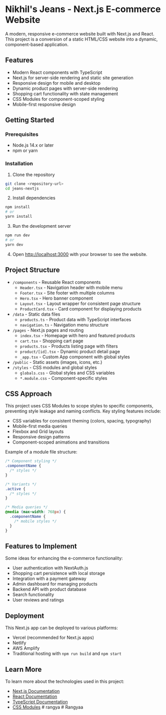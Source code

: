 # Nikhil's Jeans - Next.js E-commerce Website

A modern, responsive e-commerce website built with Next.js and React. This project is a conversion of a static HTML/CSS website into a dynamic, component-based application.

## Features

- Modern React components with TypeScript
- Next.js for server-side rendering and static site generation
- Responsive design for mobile and desktop
- Dynamic product pages with server-side rendering
- Shopping cart functionality with state management
- CSS Modules for component-scoped styling
- Mobile-first responsive design

## Getting Started

### Prerequisites

- Node.js 14.x or later
- npm or yarn

### Installation

1. Clone the repository
```bash
git clone <repository-url>
cd jeans-nextjs
```

2. Install dependencies
```bash
npm install
# or
yarn install
```

3. Run the development server
```bash
npm run dev
# or
yarn dev
```

4. Open [http://localhost:3000](http://localhost:3000) with your browser to see the website.

## Project Structure

- `/components` - Reusable React components
  - `Header.tsx` - Navigation header with mobile menu
  - `Footer.tsx` - Site footer with multiple columns
  - `Hero.tsx` - Hero banner component
  - `Layout.tsx` - Layout wrapper for consistent page structure
  - `ProductCard.tsx` - Card component for displaying products
- `/data` - Static data files
  - `products.ts` - Product data with TypeScript interfaces
  - `navigation.ts` - Navigation menu structure
- `/pages` - Next.js pages and routing
  - `index.tsx` - Homepage with hero and featured products
  - `cart.tsx` - Shopping cart page
  - `products.tsx` - Products listing page with filters
  - `product/[id].tsx` - Dynamic product detail page
  - `_app.tsx` - Custom App component with global styles
- `/public` - Static assets (images, icons, etc.)
- `/styles` - CSS modules and global styles
  - `globals.css` - Global styles and CSS variables
  - `*.module.css` - Component-specific styles

## CSS Approach

This project uses CSS Modules to scope styles to specific components, preventing style leakage and naming conflicts. Key styling features include:

- CSS variables for consistent theming (colors, spacing, typography)
- Mobile-first media queries
- Flexbox and Grid layouts
- Responsive design patterns
- Component-scoped animations and transitions

Example of a module file structure:
```css
/* Component styling */
.componentName {
  /* styles */
}

/* Variants */
.active {
  /* styles */
}

/* Media queries */
@media (max-width: 768px) {
  .componentName {
    /* mobile styles */
  }
}
```

## Features to Implement

Some ideas for enhancing the e-commerce functionality:

- User authentication with NextAuth.js
- Shopping cart persistence with local storage
- Integration with a payment gateway
- Admin dashboard for managing products
- Backend API with product database
- Search functionality
- User reviews and ratings

## Deployment

This Next.js app can be deployed to various platforms:

- Vercel (recommended for Next.js apps)
- Netlify
- AWS Amplify
- Traditional hosting with `npm run build` and `npm start`

## Learn More

To learn more about the technologies used in this project:

- [Next.js Documentation](https://nextjs.org/docs)
- [React Documentation](https://reactjs.org/docs/getting-started.html)
- [TypeScript Documentation](https://www.typescriptlang.org/docs)
- [CSS Modules](https://github.com/css-modules/css-modules) #   r a n g y a  
 #   R a n g y a a  
 